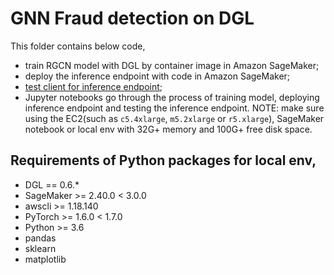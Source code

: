 # GNN Fraud detection on DGL

This folder contains below code,

- train RGCN model with DGL by container image in Amazon SageMaker;
- deploy the inference endpoint with code in Amazon SageMaker;
- [test client for inference endpoint](./FD_SL_DGL/code/);
- Jupyter notebooks go through the process of training model, deploying inference endpoint and testing the inference endpoint. NOTE: make sure using the EC2(such as `c5.4xlarge`, `m5.2xlarge` or `r5.xlarge`), SageMaker notebook or local env with 32G+ memory and 100G+ free disk space.


Requirements of Python packages for local env,
--------------
- DGL == 0.6.*
- SageMaker >= 2.40.0 < 3.0.0
- awscli >= 1.18.140
- PyTorch >= 1.6.0 < 1.7.0
- Python >= 3.6
- pandas
- sklearn
- matplotlib